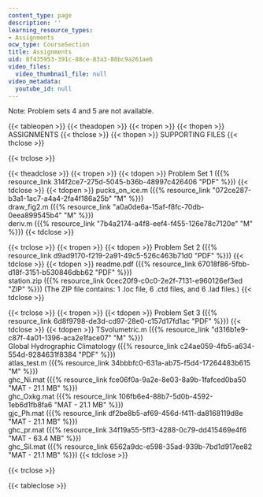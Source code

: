 ```yaml
---
content_type: page
description: ''
learning_resource_types:
- Assignments
ocw_type: CourseSection
title: Assignments
uid: 8f435953-391c-88ce-83a3-88bc9a261ae6
video_files:
  video_thumbnail_file: null
video_metadata:
  youtube_id: null
---
```


Note: Problem sets 4 and 5 are not available.

{{< tableopen >}}
{{< theadopen >}}
{{< tropen >}}
{{< thopen >}}
ASSIGNMENTS
{{< thclose >}}
{{< thopen >}}
SUPPORTING FILES
{{< thclose >}}

{{< trclose >}}

{{< theadclose >}}
{{< tropen >}}
{{< tdopen >}}
Problem Set 1 ({{% resource_link 314f2ce7-275d-5045-b36b-48997c426406 "PDF" %}})
{{< tdclose >}}
{{< tdopen >}}
pucks\_on\_ice.m ({{% resource_link "072ce287-b3a1-1ac7-a4a4-2fa4f186a25b" "M" %}})  
draw\_fig2.m ({{% resource_link "a0a0de6a-15af-f8fc-70db-0eea899545b4" "M" %}})  
deriv.m ({{% resource_link "7b4a2174-a4f8-eef4-f455-126e78c7120e" "M" %}})
{{< tdclose >}}

{{< trclose >}}
{{< tropen >}}
{{< tdopen >}}
Problem Set 2 ({{% resource_link d9ad9170-f219-2a91-49c5-526c463b71d0 "PDF" %}})
{{< tdclose >}}
{{< tdopen >}}
readme.pdf ({{% resource_link 67018f86-5fbb-d18f-3151-b530846dbb62 "PDF" %}})  
station.zip ({{% resource_link 0cec20f9-c0c0-2e2f-7131-e960126ef3ed "ZIP" %}}) (The ZIP file contains: 1 .loc file, 6 .ctd files, and 6 .lad files.)
{{< tdclose >}}

{{< trclose >}}
{{< tropen >}}
{{< tdopen >}}
Problem Set 3 ({{% resource_link 6d8f9798-de3d-cd97-28e0-c157d17fd1ac "PDF" %}})
{{< tdclose >}}
{{< tdopen >}}
TSvolumetric.m ({{% resource_link "d316b1e9-c87f-4a01-1396-aca2e1face07" "M" %}})  
Global Hydrographic Climatology ({{% resource_link c24ae059-4fb5-a634-554d-9284631f8384 "PDF" %}})  
atlas\_test.m ({{% resource_link 34bbbfc0-631a-ab75-f5d4-17264483b615 "M" %}})  
ghc\_Ni.mat ({{% resource_link fce06f0a-9a2e-8e03-8a9b-1fafced0ba50 "MAT - 21.1 MB" %}})  
ghc\_Oxkg.mat ({{% resource_link 106fb6e4-88b7-5d0b-4592-1eb6d1fb8fa6 "MAT - 21.1 MB" %}})  
gjc\_Ph.mat ({{% resource_link df2be8b5-af69-456d-f411-da8168119d8e "MAT - 21.1 MB" %}})  
ghc\_pr.mat ({{% resource_link 34f19a55-5ff3-4288-0c79-dd415469e4f6 "MAT - 63.4 MB" %}})  
ghc\_Sil.mat ({{% resource_link 6562a9dc-e598-35ad-939b-7bd1d917ee82 "MAT - 21.1 MB" %}})
{{< tdclose >}}

{{< trclose >}}

{{< tableclose >}}